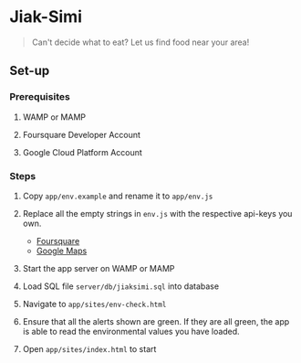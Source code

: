 # Jiak-Simi

> Can't decide what to eat? Let us find food near your area!

## Set-up

### Prerequisites

1. WAMP or MAMP

1. Foursquare Developer Account

1. Google Cloud Platform Account

### Steps

1. Copy `app/env.example` and rename it to `app/env.js`

1. Replace all the empty strings in `env.js` with the respective api-keys you own.
    - [Foursquare](https://developer.foursquare.com)
    - [Google Maps](https://developers.google.com/maps/documentation/javascript/get-api-key)

1. Start the app server on WAMP or MAMP

1. Load SQL file `server/db/jiaksimi.sql` into database

1. Navigate to `app/sites/env-check.html`

1. Ensure that all the alerts shown are green. If they are all green, the app is able to read the environmental values you have loaded.

1. Open `app/sites/index.html` to start
